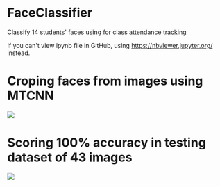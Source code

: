 # FaceClassifier
Classify 14 students' faces using for class attendance tracking

If you can't view ipynb file in GitHub, using https://nbviewer.jupyter.org/ instead.

# Croping faces from images using MTCNN
![](images/training_images.jpg)

# Scoring 100% accuracy in testing dataset of 43 images
![](images/test.jpg)
